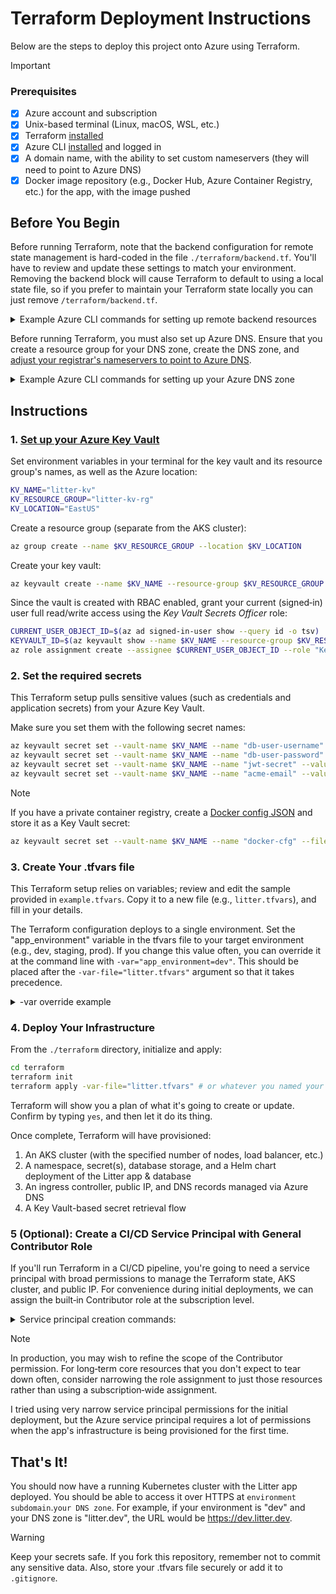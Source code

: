 # Terraform Deployment Instructions

Below are the steps to deploy this project onto Azure using Terraform.

> [!IMPORTANT]
> ### Prerequisites
> - [x] Azure account and subscription
> - [x] Unix-based terminal (Linux, macOS, WSL, etc.)
> - [x] Terraform [installed](https://learn.hashicorp.com/tutorials/terraform/install-cli)
> - [x] Azure CLI [installed](https://learn.microsoft.com/en-us/cli/azure/install-azure-cli) and logged in
> - [x] A domain name, with the ability to set custom nameservers (they will need to point to Azure DNS)
> - [x] Docker image repository (e.g., Docker Hub, Azure Container Registry, etc.) for the app, with the image pushed

## Before You Begin

Before running Terraform, note that the backend configuration for remote state management is hard-coded in the file
`./terraform/backend.tf`.
You'll have to review and update these settings to match your environment.
Removing the backend block will cause Terraform to default to using a local state file, so if you prefer to maintain
your Terraform state locally you can just remove `/terraform/backend.tf`.

<details>
<summary>Example Azure CLI commands for setting up remote backend resources</summary>

```bash
# Create the resource group for your Terraform state backend
az group create --name litter-state-rg --location EastUS

# Create the storage account for storing the Terraform state file
az storage account create \
  --name litterstateacct \
  --resource-group litter-state-rg \
  --location EastUS \
  --sku Standard_LRS

# Create the blob container for storing the Terraform state file
az storage container create \
  --account-name litterstateacct \
  --name tfstate
```

</details>

Before running Terraform, you must also set up Azure DNS.
Ensure that you create a resource group for your DNS zone, create the DNS zone,
and [adjust your registrar's nameservers to point to Azure DNS](https://learn.microsoft.com/en-us/azure/dns/dns-delegate-domain-azure-dns).

<details>
<summary>Example Azure CLI commands for setting up your Azure DNS zone</summary>

```bash
# Create the resource group for your DNS zone
az group create --name litter-dns-rg --location EastUS

# Create the DNS zone (e.g., litter.dev)
az network dns zone create \
  --resource-group litter-dns-rg \
  --name litter.dev
```

</details>

## Instructions

### 1. [Set up your Azure Key Vault](https://learn.microsoft.com/en-us/azure/key-vault/secrets/quick-create-cli)

Set environment variables in your terminal for the key vault and its resource group's names, as well as the Azure
location:

```bash
KV_NAME="litter-kv"
KV_RESOURCE_GROUP="litter-kv-rg"
KV_LOCATION="EastUS"
```

Create a resource group (separate from the AKS cluster):

```bash
az group create --name $KV_RESOURCE_GROUP --location $KV_LOCATION
```

Create your key vault:

```bash
az keyvault create --name $KV_NAME --resource-group $KV_RESOURCE_GROUP --location $KV_LOCATION
```

Since the vault is created with RBAC enabled, grant your current (signed‑in) user full read/write access using the *Key
Vault Secrets Officer* role:

```bash
CURRENT_USER_OBJECT_ID=$(az ad signed-in-user show --query id -o tsv)
KEYVAULT_ID=$(az keyvault show --name $KV_NAME --resource-group $KV_RESOURCE_GROUP --query id -o tsv)
az role assignment create --assignee $CURRENT_USER_OBJECT_ID --role "Key Vault Secrets Officer" --scope $KEYVAULT_ID
```

### 2. Set the required secrets

This Terraform setup pulls sensitive values (such as credentials and application secrets) from your Azure Key Vault.

Make sure you set them with the following secret names:

```bash
az keyvault secret set --vault-name $KV_NAME --name "db-user-username"  --value "<mongo-username>"
az keyvault secret set --vault-name $KV_NAME --name "db-user-password"  --value "<mongo-password>"
az keyvault secret set --vault-name $KV_NAME --name "jwt-secret" --value "<jwt-secret>"
az keyvault secret set --vault-name $KV_NAME --name "acme-email" --value "<your-email@example.com>"
```

> [!NOTE]
> If you have a private container registry, create a [Docker config JSON](https://docs.docker.com/reference/cli/docker/login/#credential-stores) and store it as a Key Vault secret:
> ```bash
> az keyvault secret set --vault-name $KV_NAME --name "docker-cfg" --file "<your-docker.json>"
> ```

### 3. Create Your .tfvars file

This Terraform setup relies on variables; review and edit the sample provided in `example.tfvars`.
Copy it to a new file (e.g., `litter.tfvars`), and fill in your details.

The Terraform configuration deploys to a single environment.
Set the "app_environment" variable in the tfvars file to your target environment (e.g., dev, staging, prod).
If you change this value often, you can override it at the command line with `-var="app_environment=dev"`.
This should be placed after the `-var-file="litter.tfvars"` argument so that it takes precedence.

<details>
<summary>-var override example</summary>

```bash
terraform apply -var-file="litter.tfvars" -var="app_environment=dev"
```

</details>

### 4. Deploy Your Infrastructure

From the `./terraform` directory, initialize and apply:

```bash
cd terraform
terraform init
terraform apply -var-file="litter.tfvars" # or whatever you named your .tfvars file
```

Terraform will show you a plan of what it's going to create or update.
Confirm by typing `yes`, and then let it do its thing.

Once complete, Terraform will have provisioned:

1. An AKS cluster (with the specified number of nodes, load balancer, etc.)
2. A namespace, secret(s), database storage, and a Helm chart deployment of the Litter app & database
3. An ingress controller, public IP, and DNS records managed via Azure DNS
4. A Key Vault-based secret retrieval flow

### 5 (Optional): Create a CI/CD Service Principal with General Contributor Role

If you'll run Terraform in a CI/CD pipeline, you're going to need a service principal with broad permissions to manage
the Terraform state, AKS cluster, and public IP.
For convenience during initial deployments, we can assign the built‑in Contributor role at the subscription level.

<details>
<summary>Service principal creation commands:</summary>

```bash
# Choose a name for the CI/CD service principal.
CI_SP_NAME="ci-principal"

# Get the subscription ID.
SUBSCRIPTION_ID=$(az account show --query id -o tsv)

# Create the service principal and capture its credentials.
CI_SP_OUTPUT=$(az ad sp create-for-rbac --name "$CI_SP_NAME" --skip-assignment --output json)
echo "Store these credentials securely (e.g. as a GitHub Actions Secret):"
echo "$CI_SP_OUTPUT"

# Extract the App ID.
CI_SP_APP_ID=$(echo "$CI_SP_OUTPUT" | sed -n 's/.*"appId": *"\([^"]*\)".*/\1/p')

# Get the service principal's Object ID.
CI_SP_OBJECT_ID=$(az ad sp show --id $CI_SP_APP_ID --query id -o tsv)

# Assign the Contributor role to the service principal at the subscription level.
az role assignment create --assignee $CI_SP_OBJECT_ID --role "Contributor" --scope "/subscriptions/$SUBSCRIPTION_ID"

echo "CI/CD service principal created and Contributor role assigned."
```

</details>

> [!NOTE]
> In production, you may wish to refine the scope of the Contributor permission.
> For long‑term core resources that you don't expect to tear down often, consider narrowing the role assignment to just those resources rather than using a subscription‑wide assignment.
>
> I tried using very narrow service principal permissions for the initial deployment, but the Azure service principal requires a lot of permissions when the app's infrastructure is being provisioned for the first time.

## That's It!

You should now have a running Kubernetes cluster with the Litter app deployed.
You should be able to access it over HTTPS at `environment subdomain`.`your DNS zone`.
For example, if your environment is "dev" and your DNS zone is "litter.dev", the URL would be https://dev.litter.dev.

> [!WARNING]
> Keep your secrets safe.
> If you fork this repository, remember not to commit any sensitive data.
> Also, store your .tfvars file securely or add it to `.gitignore`.
